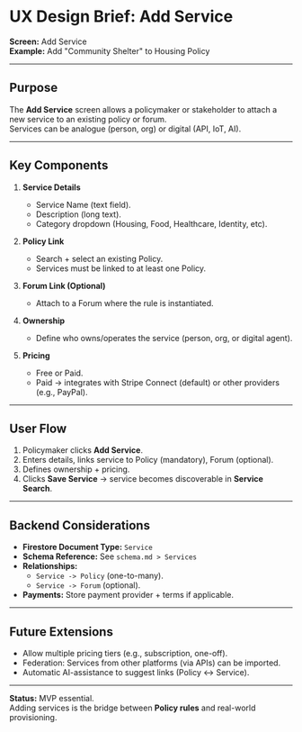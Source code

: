 # UX Design Brief: Add Service

**Screen:** Add Service  
**Example:** Add "Community Shelter" to Housing Policy  

---

## Purpose
The **Add Service** screen allows a policymaker or stakeholder to attach a new service to an existing policy or forum.  
Services can be analogue (person, org) or digital (API, IoT, AI).  

---

## Key Components

1. **Service Details**
   - Service Name (text field).  
   - Description (long text).  
   - Category dropdown (Housing, Food, Healthcare, Identity, etc).  

2. **Policy Link**
   - Search + select an existing Policy.  
   - Services must be linked to at least one Policy.  

3. **Forum Link (Optional)**
   - Attach to a Forum where the rule is instantiated.  

4. **Ownership**
   - Define who owns/operates the service (person, org, or digital agent).  

5. **Pricing**
   - Free or Paid.  
   - Paid → integrates with Stripe Connect (default) or other providers (e.g., PayPal).  

---

## User Flow
1. Policymaker clicks **Add Service**.  
2. Enters details, links service to Policy (mandatory), Forum (optional).  
3. Defines ownership + pricing.  
4. Clicks **Save Service** → service becomes discoverable in **Service Search**.  

---

## Backend Considerations
- **Firestore Document Type:** `Service`  
- **Schema Reference:** See `schema.md > Services`  
- **Relationships:**  
  - `Service -> Policy` (one-to-many).  
  - `Service -> Forum` (optional).  
- **Payments:** Store payment provider + terms if applicable.  

---

## Future Extensions
- Allow multiple pricing tiers (e.g., subscription, one-off).  
- Federation: Services from other platforms (via APIs) can be imported.  
- Automatic AI-assistance to suggest links (Policy ↔ Service).  

---

**Status:** MVP essential.  
Adding services is the bridge between **Policy rules** and real-world provisioning.
